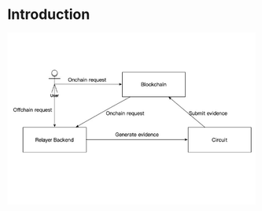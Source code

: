 # Introduction

![Loopring DEX architecture](./images/loopring_overview.png "Loopring DEX architecture")
